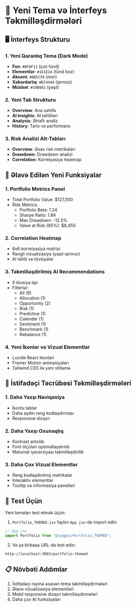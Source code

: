 # 🎨 Yeni Tema və İnterfeys Təkmilləşdirmələri

## 🖥️ İnterfeys Strukturu

### 1. Yeni Qaranlıq Tema (Dark Mode)
- **Fon**: `#0F0F12` (çox tünd)
- **Elementlər**: `#1E1E24` (tünd boz)
- **Aksent**: `#8B5CF6` (mor)
- **Xəbərdarlıq**: `#EF4444` (qırmızı)
- **Müsbət**: `#10B981` (yaşıl)

### 2. Yeni Tab Strukturu
- **Overview**: Ana səhifə
- **AI Insights**: AI təhlilləri
- **Analysis**: Ətraflı analiz
- **History**: Tarix və performans

### 3. Risk Analizi Alt-Tabları
- **Overview**: Əsas risk metrikaları
- **Drawdown**: Drawdown analizi
- **Correlation**: Korrelyasiya heatmap

## 🚀 Əlavə Edilən Yeni Funksiyalar

### 1. Portfolio Metrics Panel
- Total Portfolio Value: $127,000
- Risk Metrics:
  - Portfolio Beta: 1.24
  - Sharpe Ratio: 1.84
  - Max Drawdown: -12.5%
  - Value at Risk (95%): $8,450

### 2. Correlation Heatmap
- 6x6 korrelyasiya matrisi
- Rəngli vizualizasiya (yaşıl-qırmızı)
- AI təhlil və tövsiyələr

### 3. Təkmilləşdirilmiş AI Recommendations
- 9 tövsiyə tipi
- Filterlər:
  - All (9)
  - Allocation (1)
  - Opportunity (2)
  - Risk (1)
  - Predictive (1)
  - Calendar (1)
  - Sentiment (1)
  - Benchmark (1)
  - Rebalance (1)

### 4. Yeni İkonlar və Vizual Elementlər
- Lucide React ikonları
- Framer Motion animasiyaları
- Tailwind CSS ilə yeni stilləmə

## 📱 İstifadəçi Təcrübəsi Təkmilləşdirmələri

### 1. Daha Yaxşı Naviqasiya
- İkonlu tablar
- Daha aydın rəng kodlaşdırması
- Responsive dizayn

### 2. Daha Yaxşı Oxunaqlıq
- Kontrast artırılıb
- Font ölçüləri optimallaşdırılıb
- Məlumat iyerarxiyası təkmilləşdirilib

### 3. Daha Çox Vizual Elementlər
- Rəng kodlaşdırılmış metrikalar
- İnteraktiv elementlər
- Tooltip və informasiya panelləri

## 🚀 Test Üçün

Yeni temaları test etmək üçün:

1. `Portfolio_THEMED.jsx` faylını `App.jsx`-də import edin:

```javascript
// App.jsx
import Portfolio from '@/pages/Portfolio_THEMED';
```

2. Və ya birbaşa URL-də test edin:

```
http://localhost:3003/portfolio-themed
```

## 📋 Növbəti Addımlar

1. İstifadəçi rəyinə əsasən tema təkmilləşdirmələri
2. Əlavə vizualizasiya elementləri
3. Mobil responsive dizayn təkmilləşdirmələri
4. Daha çox AI funksiyaları
